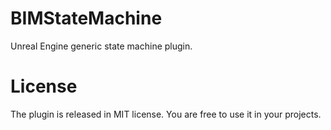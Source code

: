 # BIMStateMachine
Unreal Engine generic state machine plugin.

# License

The plugin is released in MIT license. You are free to use it in your projects.


